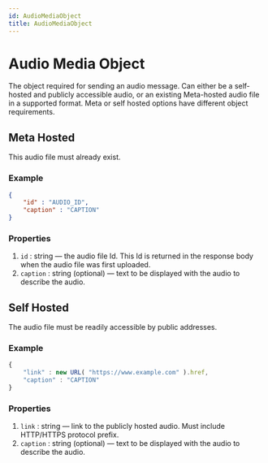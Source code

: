 ```yaml
---
id: AudioMediaObject
title: AudioMediaObject
---
```


# Audio Media Object
The object required for sending an audio message. Can either be a self-hosted and publicly accessible audio, or an existing Meta-hosted audio file in a supported format. Meta or self hosted options have different object requirements.

## Meta Hosted
This audio file must already exist.

### Example
```json
{
    "id" : "AUDIO_ID",
    "caption" : "CAPTION"
}
```

### Properties
1. `id` : string — the audio file Id. This Id is returned in the response body when the audio file was first uploaded.
2. `caption` : string (optional) — text to be displayed with the audio to describe the audio.

## Self Hosted
The audio file must be readily accessible by public addresses.

### Example
```js
{
    "link" : new URL( "https://www.example.com" ).href,
    "caption" : "CAPTION"
}
```

### Properties
1. `link` :  string — link to the publicly hosted audio. Must include HTTP/HTTPS protocol prefix.
2. `caption` : string (optional) — text to be displayed with the audio to describe the audio.
